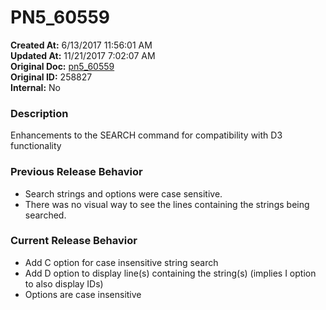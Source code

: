 # PN5_60559

**Created At:** 6/13/2017 11:56:01 AM  
**Updated At:** 11/21/2017 7:02:07 AM  
**Original Doc:** [pn5_60559](https://docs.jbase.com/36526-5-6-2-release-notes/pn5_60559)  
**Original ID:** 258827  
**Internal:** No  


### Description

Enhancements to the SEARCH command for compatibility with D3 functionality



### Previous Release Behavior

- Search strings and options were case sensitive.
- There was no visual way to see the lines containing the strings being searched.




### Current Release Behavior

- Add C option for case insensitive string search
- Add D option to display line(s) containing the string(s) (implies I option to also display IDs)
- Options are case insensitive

